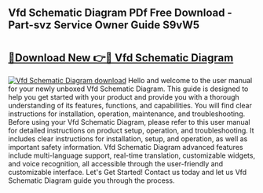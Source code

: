 ## Vfd Schematic Diagram PDf Free Download - Part-svz Service Owner Guide S9vW5

# <h2><a href="http://dfnjizj.blite.top/?on=Vfd+Schematic+Diagram">🔗Download New 👉🔴 Vfd Schematic Diagram</a></h2>

[![Vfd Schematic Diagram download](https://i.imgur.com/lujVjoI.png)](http://dfnjizj.blite.top/?on=Vfd+Schematic+Diagram)
Hello and welcome to the user manual for your newly unboxed Vfd Schematic Diagram. This guide is designed to help you get started with your product and provide you with a thorough understanding of its features, functions, and capabilities. You will find clear instructions for installation, operation, maintenance, and troubleshooting. Before using your Vfd Schematic Diagram, please refer to this user manual for detailed instructions on product setup, operation, and troubleshooting. It includes clear instructions for installation, setup, and operation, as well as important safety information. Vfd Schematic Diagram advanced features include multi-language support, real-time translation, customizable widgets, and voice recognition, all accessible through the user-friendly and customizable interface. Let's Get Started! Contact us today and let us Vfd Schematic Diagram guide you through the process.
